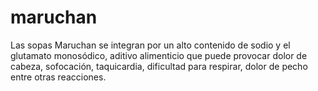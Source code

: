 # maruchan
Las sopas Maruchan se integran por un alto contenido de sodio y el glutamato monosódico, aditivo alimenticio que puede provocar dolor de cabeza, sofocación, taquicardia, dificultad para respirar, dolor de pecho entre otras reacciones.
